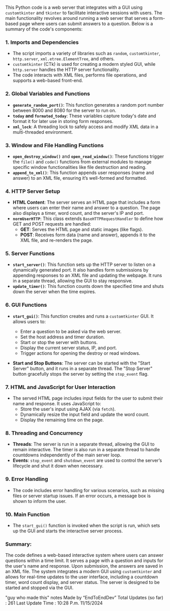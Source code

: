 This Python code is a web server that integrates with a GUI using `customtkinter` and `tkinter` to facilitate interactive sessions with users. The main functionality revolves around running a web server that serves a form-based page where users can submit answers to a question. Below is a summary of the code's components:

### 1. **Imports and Dependencies**
   - The script imports a variety of libraries such as `random`, `customtkinter`, `http.server`, `xml.etree.ElementTree`, and others.
   - `customtkinter` (CTk) is used for creating a modern styled GUI, while `http.server` handles the HTTP server functionality.
   - The code interacts with XML files, performs file operations, and supports a web-based front-end.

### 2. **Global Variables and Functions**
   - **`generate_random_port()`**: This function generates a random port number between 8000 and 8080 for the server to run on.
   - **`today` and `formated_today`**: These variables capture today's date and format it for later use in storing form responses.
   - **`xml_lock`**: A threading lock to safely access and modify XML data in a multi-threaded environment.

### 3. **Window and File Handling Functions**
   - **`open_destroy_window()`** and **`open_read_window()`**: These functions trigger the `file()` and `code()` functions from external modules to manage specific window functionalities like file destruction and reading.
   - **`append_to_xml()`**: This function appends user responses (name and answer) to an XML file, ensuring it’s well-formed and formatted.

### 4. **HTTP Server Setup**
   - **HTML Content**: The server serves an HTML page that includes a form where users can enter their name and answer to a question. The page also displays a timer, word count, and the server's IP and port.
   - **`normUserHTTP`**: This class extends `BaseHTTPRequestHandler` to define how GET and POST requests are handled:
     - **GET**: Serves the HTML page and static images (like flags).
     - **POST**: Receives form data (name and answer), appends it to the XML file, and re-renders the page.

### 5. **Server Functions**
   - **`start_server()`**: This function sets up the HTTP server to listen on a dynamically generated port. It also handles form submissions by appending responses to an XML file and updating the webpage. It runs in a separate thread, allowing the GUI to stay responsive.
   - **`update_timer()`**: This function counts down the specified time and shuts down the server when the time expires.

### 6. **GUI Functions**
   - **`start_gui()`**: This function creates and runs a `customtkinter` GUI. It allows users to:
     - Enter a question to be asked via the web server.
     - Set the host address and timer duration.
     - Start or stop the server with buttons.
     - Display the current server status, IP, and port.
     - Trigger actions for opening the destroy or read windows.

   - **Start and Stop Buttons**: The server can be started with the "Start Server" button, and it runs in a separate thread. The "Stop Server" button gracefully stops the server by setting the `stop_event` flag.

### 7. **HTML and JavaScript for User Interaction**
   - The served HTML page includes input fields for the user to submit their name and response. It uses JavaScript to:
     - Store the user's input using AJAX (via `fetch`).
     - Dynamically resize the input field and update the word count.
     - Display the remaining time on the page.
   
### 8. **Threading and Concurrency**
   - **Threads**: The server is run in a separate thread, allowing the GUI to remain interactive. The timer is also run in a separate thread to handle countdowns independently of the main server loop.
   - **Events**: `stop_event` and `shutdown_event` are used to control the server’s lifecycle and shut it down when necessary.

### 9. **Error Handling**
   - The code includes error handling for various scenarios, such as missing files or server startup issues. If an error occurs, a message box is shown to inform the user.

### 10. **Main Function**
   - The `start_gui()` function is invoked when the script is run, which sets up the GUI and starts the interactive server process.

### Summary:
The code defines a web-based interactive system where users can answer questions within a time limit. It serves a page with a question and inputs for the user's name and response. Upon submission, the answers are saved in an XML file. The system integrates a modern GUI using `customtkinter` and allows for real-time updates to the user interface, including a countdown timer, word count display, and server status. The server is designed to be started and stopped via the GUI.

"guy who made this" notes Made by “EndToEndDev” 
Total Updates (so far) : 261
Last Update Time : 10:28 P.m. 11/15/2024
